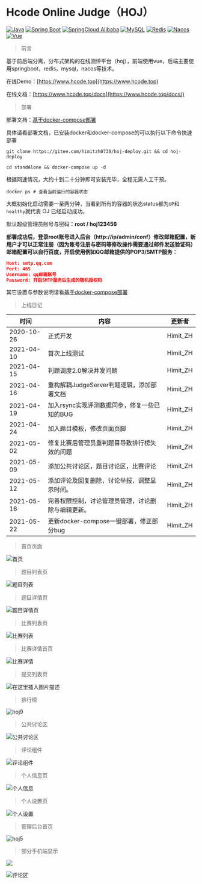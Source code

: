 # Hcode Online Judge（HOJ）
[![Java](https://img.shields.io/badge/Java-1.8-informational)](http://openjdk.java.net/)
[![Spring Boot](https://img.shields.io/badge/Spring%20Boot-2.2.6.RELEASE-success)](https://spring.io/projects/spring-boot)
[![SpringCloud Alibaba](https://img.shields.io/badge/Spring%20Cloud%20Alibaba-2.2.1.RELEASE-success)](https://spring.io/projects/spring-cloud-alibaba)
[![MySQL](https://img.shields.io/badge/MySQL-8.0.19-blue)](https://www.mysql.com/)
[![Redis](https://img.shields.io/badge/Redis-5.0.9-red)](https://redis.io/)
[![Nacos](https://img.shields.io/badge/Nacos-1.4.1-%23267DF7)](https://github.com/alibaba/nacos)
[![Vue](https://img.shields.io/badge/Vue-2.6.11-success)](https://cn.vuejs.org/)

> 前言

基于前后端分离，分布式架构的在线测评平台（hoj），前端使用vue，后端主要使用springboot，redis，mysql，nacos等技术。

在线Demo：[https://www.hcode.top](https://www.hcode.top)

在线文档：[https://www.hcode.top/docs](https://www.hcode.top/docs/)

> 部署

部署文档：[基于docker-compose部署](https://gitee.com/himitzh0730/hoj-deploy/tree/master)

具体请看部署文档，已安装docker和docker-compose的可以执行以下命令快速部署

```shell
git clone https://gitee.com/himitzh0730/hoj-deploy.git && cd hoj-deploy

cd standAlone && docker-compose up -d
```

根据网速情况，大约十到二十分钟即可安装完毕，全程无需人工干预。

```shell
docker ps # 查看当前运行的容器状态
```

大概初始化启动需要一至两分钟，当看到所有的容器的状态status都为`UP`和`healthy`就代表 OJ 已经启动成功。

默认超级管理员账号与密码：**root / hoj123456**

**部署成功后，登录root账号进入后台（http://ip/admin/conf）修改邮箱配置，新用户才可以正常注册（因为账号注册与密码等修改操作需要通过邮件发送验证码）邮箱配置可以自行百度，开启使用例如QQ邮箱提供的POP3/SMTP服务：**

```json
Host: smtp.qq.com
Port: 465
Username: qq邮箱账号
Password: 开启SMTP服务后生成的随机授权码
```

其它设置与参数说明请看[基于docker-compose部署](https://gitee.com/himitzh0730/hoj-deploy/tree/master)

> 上线日记

| 时间       | 内容                                               | 更新者   |
| ---------- | -------------------------------------------------- | -------- |
| 2020-10-26 | 正式开发                                           | Himit_ZH |
| 2021-04-10 | 首次上线测试                                       | Himit_ZH |
| 2021-04-15 | 判题调度2.0解决并发问题                            | Himit_ZH |
| 2021-04-16 | 重构解耦JudgeServer判题逻辑，添加部署文档          | Himit_ZH |
| 2021-04-19 | 加入rsync实现评测数据同步，修复一些已知的BUG       | Himit_ZH |
| 2021-04-24 | 加入题目模板，修改页面页脚                         | Himit_ZH |
| 2021-05-02 | 修复比赛后管理员重判题目导致排行榜失效的问题       | Himit_ZH |
| 2021-05-09 | 添加公共讨论区，题目讨论区，比赛评论               | Himit_ZH |
| 2021-05-12 | 添加评论及回复删除，讨论举报，调整显示时间。       | Himit_ZH |
| 2021-05-16 | 完善权限控制，讨论管理员管理，讨论删除与编辑更新。 | Himit_ZH |
| 2021-05-22 | 更新docker-compose一键部署，修正部分bug            | Himit_ZH |



> 首页页面

![首页](https://img-blog.csdnimg.cn/20210509232352226.png?x-oss-process=image/watermark,type_ZmFuZ3poZW5naGVpdGk,shadow_10,text_aHR0cHM6Ly9ibG9nLmNzZG4ubmV0L3dlaXhpbl80Mzg1MzA5Nw==,size_16,color_FFFFFF,t_70)



> 题目列表页

![题目列表](https://img-blog.csdnimg.cn/20210509232501952.png?x-oss-process=image/watermark,type_ZmFuZ3poZW5naGVpdGk,shadow_10,text_aHR0cHM6Ly9ibG9nLmNzZG4ubmV0L3dlaXhpbl80Mzg1MzA5Nw==,size_16,color_FFFFFF,t_70)



> 题目详情页

![题目详情页](https://img-blog.csdnimg.cn/20210509232609398.png?x-oss-process=image/watermark,type_ZmFuZ3poZW5naGVpdGk,shadow_10,text_aHR0cHM6Ly9ibG9nLmNzZG4ubmV0L3dlaXhpbl80Mzg1MzA5Nw==,size_16,color_FFFFFF,t_70)

> 比赛列表页

![比赛列表](https://img-blog.csdnimg.cn/20210509232701288.png?x-oss-process=image/watermark,type_ZmFuZ3poZW5naGVpdGk,shadow_10,text_aHR0cHM6Ly9ibG9nLmNzZG4ubmV0L3dlaXhpbl80Mzg1MzA5Nw==,size_16,color_FFFFFF,t_70)



> 比赛详情首页

![比赛详情](https://img-blog.csdnimg.cn/20210509232843932.png?x-oss-process=image/watermark,type_ZmFuZ3poZW5naGVpdGk,shadow_10,text_aHR0cHM6Ly9ibG9nLmNzZG4ubmV0L3dlaXhpbl80Mzg1MzA5Nw==,size_16,color_FFFFFF,t_70#pic_center)

> 提交列表页

![在这里插入图片描述](https://img-blog.csdnimg.cn/20210513134128914.png?x-oss-process=image/watermark,type_ZmFuZ3poZW5naGVpdGk,shadow_10,text_aHR0cHM6Ly9ibG9nLmNzZG4ubmV0L3dlaXhpbl80Mzg1MzA5Nw==,size_16,color_FFFFFF,t_70)

> 排行榜

![hoj9](https://cdn.jsdelivr.net/gh/HimitZH/CDN/images/hoj9.png)



> 公共讨论区

![公共讨论区](https://img-blog.csdnimg.cn/20210513134216723.png?x-oss-process=image/watermark,type_ZmFuZ3poZW5naGVpdGk,shadow_10,text_aHR0cHM6Ly9ibG9nLmNzZG4ubmV0L3dlaXhpbl80Mzg1MzA5Nw==,size_16,color_FFFFFF,t_70)



> 评论组件

![评论组件](https://img-blog.csdnimg.cn/20210513142826730.png?x-oss-process=image/watermark,type_ZmFuZ3poZW5naGVpdGk,shadow_10,text_aHR0cHM6Ly9ibG9nLmNzZG4ubmV0L3dlaXhpbl80Mzg1MzA5Nw==,size_16,color_FFFFFF,t_70#pic_center)



> 个人信息页

![个人信息](https://img-blog.csdnimg.cn/20210509233300701.png?x-oss-process=image/watermark,type_ZmFuZ3poZW5naGVpdGk,shadow_10,text_aHR0cHM6Ly9ibG9nLmNzZG4ubmV0L3dlaXhpbl80Mzg1MzA5Nw==,size_16,color_FFFFFF,t_70)



> 个人设置页

![个人设置](https://img-blog.csdnimg.cn/20210509233439791.png?x-oss-process=image/watermark,type_ZmFuZ3poZW5naGVpdGk,shadow_10,text_aHR0cHM6Ly9ibG9nLmNzZG4ubmV0L3dlaXhpbl80Mzg1MzA5Nw==,size_16,color_FFFFFF,t_70)





> 管理后台首页

![hoj5](https://cdn.jsdelivr.net/gh/HimitZH/CDN/images/hoj5.png)



> 部分手机端显示

![](https://img-blog.csdnimg.cn/20210509233756882.png?x-oss-process=image/watermark,type_ZmFuZ3poZW5naGVpdGk,shadow_10,text_aHR0cHM6Ly9ibG9nLmNzZG4ubmV0L3dlaXhpbl80Mzg1MzA5Nw==,size_16,color_FFFFFF,t_70)



![评论区](https://img-blog.csdnimg.cn/20210509233845230.png?x-oss-process=image/watermark,type_ZmFuZ3poZW5naGVpdGk,shadow_10,text_aHR0cHM6Ly9ibG9nLmNzZG4ubmV0L3dlaXhpbl80Mzg1MzA5Nw==,size_16,color_FFFFFF,t_70)